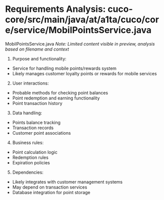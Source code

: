 # Requirements Analysis: cuco-core/src/main/java/at/a1ta/cuco/core/service/MobilPointsService.java

MobilPointsService.java
*Note: Limited content visible in preview, analysis based on filename and context*

1. Purpose and functionality:
- Service for handling mobile points/rewards system
- Likely manages customer loyalty points or rewards for mobile services

2. User interactions:
- Probable methods for checking point balances
- Point redemption and earning functionality
- Point transaction history

3. Data handling:
- Points balance tracking
- Transaction records
- Customer point associations

4. Business rules:
- Point calculation logic
- Redemption rules
- Expiration policies

5. Dependencies:
- Likely integrates with customer management systems
- May depend on transaction services
- Database integration for point storage